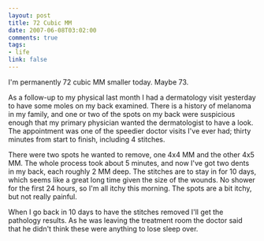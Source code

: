 ```yaml
--- 
layout: post
title: 72 Cubic MM
date: 2007-06-08T03:02:00
comments: true
tags:
- life
link: false
---
```

I'm permanently 72 cubic MM smaller today.  Maybe 73.

As a follow-up to my physical last month I had a dermatology visit yesterday to have some moles on my back examined.  There is a history of melanoma in my family, and one or two of the spots on my back were suspicious enough that my primary physician wanted the dermatologist to have a look.  The appointment was one of the speedier doctor visits I've ever had; thirty minutes from start to finish, including 4 stitches.

There were two spots he wanted to remove, one 4x4 MM and the other 4x5 MM.  The whole process took about 5 minutes, and now I've got two dents in my back, each roughly 2 MM deep.  The stitches are to stay in for 10 days, which seems like a great long time given the size of the wounds.  No shower for the first 24 hours, so I'm all itchy this morning.  The spots are a bit itchy, but not really painful.

When I go back in 10 days to have the stitches removed I'll get the pathology results.  As he was leaving the treatment room the doctor said that he didn't think these were anything to lose sleep over.
